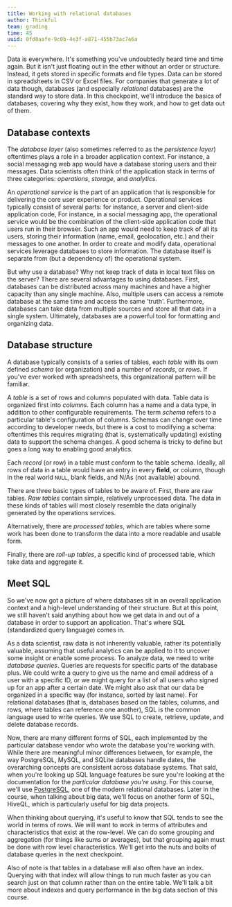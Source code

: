 ```yaml
---
title: Working with relational databases
author: Thinkful
team: grading
time: 45
uuid: 0fd0aafe-9c0b-4e3f-a871-455b73ac7e6a
---
```


Data is everywhere. It's something you've undoubtedly heard time and time again. But it isn't just floating out in the ether without an order or structure. Instead, it gets stored in specific formats and file types. Data can be stored in spreadsheets in CSV or Excel files. For companies that generate a lot of data though, databases (and especially *relational* databases) are the standard way to store data. In this checkpoint, we'll introduce the basics of databases, covering why they exist, how they work, and how to get data out of them.


## Database contexts

The *database layer* (also sometimes referred to as the *persistence layer*) oftentimes plays a role in a broader application context. For instance, a social messaging web app would have a database storing users and their messages. Data scientists often think of the application stack in terms of three categories: *operations*, *storage*, and *analytics*.

An *operational service* is the part of an application that is responsible for delivering the core user experience or product. Operational services typically consist of several parts: for instance, a server and client-side application code,  For instance, in a social messaging app, the operational service would be the combination of the client-side application code that users run in their browser. Such an app would need to keep track of all its users, storing their information (name, email, geolocation, etc.) and their messages to one another. In order to  create and modify data, operational services leverage databases to store information. The database itself is separate from (but a dependency of) the operational system.

But why use a database? Why not keep track of data in local text files on the server? There are several advantages to using databases. First, databases can be distributed across many machines and have a higher capacity than any single machine. Also, multiple users can access a remote database at the same time and access the same 'truth'. Furthermore, databases can take data from multiple sources and store all that data in a single system. Ultimately, databases are a powerful tool for formatting and organizing data.

## Database structure

A database typically consists of a series of tables, each *table* with its own defined *schema* (or organization) and a number of *records*, or *rows*. If you've ever worked with spreadsheets, this organizational pattern will be familiar.

A *table* is a set of rows and columns populated with data. Table data is organized first into *columns*. Each column has a name and a data type, in addition to other configurable requirements. The term *schema* refers to a particular table's configuration of columns. Schemas can change over time according to developer needs, but there is a cost to modifying a schema: oftentimes this requires migrating (that is, systematically updating) existing data to support the schema changes. A good schema is tricky to define but goes a long way to enabling good analytics.

Each *record* (or row) in a table must conform to the table schema. Ideally, all rows of data in a table would have an entry in every **field**, or column, though in the real world `NULL`, blank fields, and N/As (not available) abound.

There are three basic types of tables to be aware of. First, there are raw tables. *Raw tables* contain simple, relatively unprocessed data. The data in these kinds of tables will most closely resemble the data originally generated by the operations services. 

Alternatively, there are *processed tables*, which are tables where some work has been done to transform the data into a more readable and usable form.

Finally, there are *roll-up tables*, a specific kind of processed table, which take data and aggregate it. 

## Meet SQL

So we've now got a picture of where databases sit in an overall application context and a high-level understanding of their structure. But at this point, we still haven't said anything about how we get data in and out of a database in order to support an application. That's where SQL (standardized query language) comes in. 

As a data scientist, raw data is not inherently valuable, rather its potentially valuable, assuming that useful analytics can be applied to it to uncover some insight or enable some process. To analyze data, we need to write *database queries*. Queries are requests for specific parts of the database plus. We could write a query to give us the name and email address of a user with a specific ID, or we might query for a list of all users who signed up for an app after a certain date. We might also ask that our data be organized in a specific way (for instance, sorted by last name). For relational databases (that is, databases based on the tables, columns, and rows, where tables can reference one another), SQL is the common language used to write queries. We use SQL to create, retrieve, update, and delete database records. 

Now, there are many different forms of SQL, each implemented by the particular database vendor who wrote the database you're working with. While there are meaningful minor differences between, for example, the way PostgreSQL, MySQL, and SQLite databases handle dates, the overarching concepts are consistent across database systems. That said, when you're looking up SQL language features be sure you're looking at the documentation for the _particular database you're using_. For this course, we'll use [PostgreSQL](https://www.postgresql.org/), one of the modern relational databases. Later in the course, when talking about big data, we'll focus on another form of SQL, HiveQL, which is particularly useful for big data projects.

When thinking about querying, it's useful to know that SQL tends to see the world in terms of rows. We will want to work in terms of attributes and characteristics that exist at the row-level. We can do some grouping and aggregation (for things like sums or averages), but that grouping again must be done with row level characteristics. We'll get into the nuts and bolts of database queries in the next checkpoint.

Also of note is that tables in a database will also often have an index. Querying with that index will allow things to run much faster as you can search just on that column rather than on the entire table. We'll talk a bit more about indexes and query performance in the big data section of this course.


